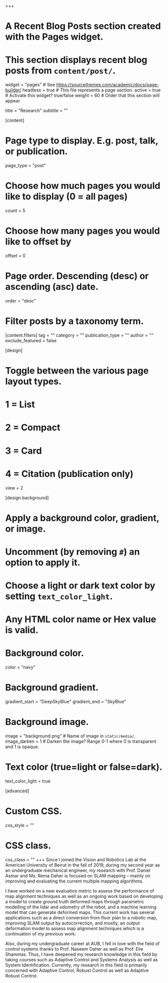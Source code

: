 +++
# A Recent Blog Posts section created with the Pages widget.
# This section displays recent blog posts from `content/post/`.

widget = "pages"  # See https://sourcethemes.com/academic/docs/page-builder/
headless = true  # This file represents a page section.
active = true  # Activate this widget? true/false
weight = 60  # Order that this section will appear.

title = "Research"
subtitle = ""

[content]
  # Page type to display. E.g. post, talk, or publication.
  page_type = "post"
  
  # Choose how much pages you would like to display (0 = all pages)
  count = 5
  
  # Choose how many pages you would like to offset by
  offset = 0

  # Page order. Descending (desc) or ascending (asc) date.
  order = "desc"

  # Filter posts by a taxonomy term.
  [content.filters]
    tag = ""
    category = ""
    publication_type = ""
    author = ""
    exclude_featured = false
  
[design]
  # Toggle between the various page layout types.
  #   1 = List
  #   2 = Compact
  #   3 = Card
  #   4 = Citation (publication only)
  view = 2
  
[design.background]
  # Apply a background color, gradient, or image.
  #   Uncomment (by removing `#`) an option to apply it.
  #   Choose a light or dark text color by setting `text_color_light`.
  #   Any HTML color name or Hex value is valid.
  
  # Background color.
   color = "navy"
  
  # Background gradient.
   gradient_start = "DeepSkyBlue"
   gradient_end = "SkyBlue"
  
  # Background image.
   image = "background.png"  # Name of image in `static/media/`.
   image_darken = 1  # Darken the image? Range 0-1 where 0 is transparent and 1 is opaque.

  # Text color (true=light or false=dark).
   text_color_light = true  
  
[advanced]
 # Custom CSS. 
 css_style = ""
 
 # CSS class.
 css_class = ""
+++
Since I joined the Vision and Robotics Lab at the American University of Beirut in the fall of 2019, during my second year as an undergraduate mechanical engineer, my research with Prof. Daniel Asmar and Ms. Rema Daher is focused on SLAM mapping – mainly on improving and evaluating the current multiple mapping algorithms.

I have worked on a new evaluation metric to assess the performance of map alignment techniques as well as an ongoing work based on developing a model to create ground truth deformed maps through parametric modelling of the lidar and odometry of the robot, and a machine learning model that can generate deformed maps. This current work has several applications such as a direct conversion from floor plan to a robotic map, improving SLAM output by autocorrection, and mostly, an output deformation model to assess map alignment techniques which is a continuation of my previous work.

Also, during my undergraduate career at AUB, I fell in love with the field of control systems thanks to Prof. Naseem Daher as well as Prof. Elie Shammas. Thus, I have deepened my research knowledge in this field by taking courses such as Adaptive Control and Systems Analysis as well as System Identification. Currently, my research in this field is primarily concerned with Adaptive Control, Robust Control as well as Adaptive Robust Control.
